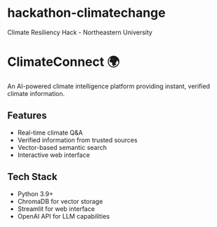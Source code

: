 # hackathon-climatechange
Climate Resiliency Hack - Northeastern University 

# ClimateConnect 🌍

An AI-powered climate intelligence platform providing instant, verified climate information.

## Features
- Real-time climate Q&A
- Verified information from trusted sources
- Vector-based semantic search
- Interactive web interface

## Tech Stack
- Python 3.9+
- ChromaDB for vector storage
- Streamlit for web interface
- OpenAI API for LLM capabilities
